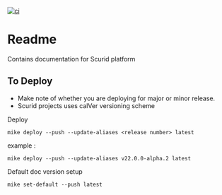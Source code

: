 [![ci](https://github.com/scurid-inc/docs/actions/workflows/ci.yml/badge.svg?branch=main)](https://github.com/scurid-inc/docs/actions/workflows/ci.yml)

# Readme

Contains documentation for Scurid platform

## To Deploy

* Make note of whether you are deploying for major or minor release.
* Scurid projects uses calVer versioning scheme

Deploy

```shell
mike deploy --push --update-aliases <release number> latest
```

example :
```shell
mike deploy --push --update-aliases v22.0.0-alpha.2 latest
```

Default doc version setup

```shell
mike set-default --push latest
```